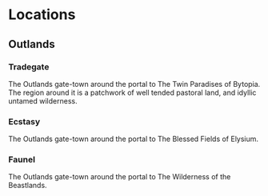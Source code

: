 # Locations

## Outlands

### Tradegate

The Outlands gate-town around the portal to The Twin Paradises of Bytopia.  The region around it is a patchwork of well tended pastoral land, and idyllic untamed wilderness.

### Ecstasy

The Outlands gate-town around the portal to The Blessed Fields of Elysium.

### Faunel

The Outlands gate-town around the portal to The Wilderness of the Beastlands.
